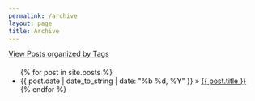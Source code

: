 ```yaml
---
permalink: /archive
layout: page
title: Archive
---
```

<style>
  .center {
    margin-bottom: 20px; /* Adjust the value as needed */
  }
</style>

<div class="center">
<a href="/tag/" title="View Posts by Tag"><ins>View Posts organized by Tags</ins></a>
</div>

<ul>
  {% for post in site.posts %}
  <li class="post">{{ post.date | date_to_string | date: "%b %d, %Y" }} » <a href=".{{ post.url }}">{{ post.title }}</a></li>
  {% endfor %}
</ul>

